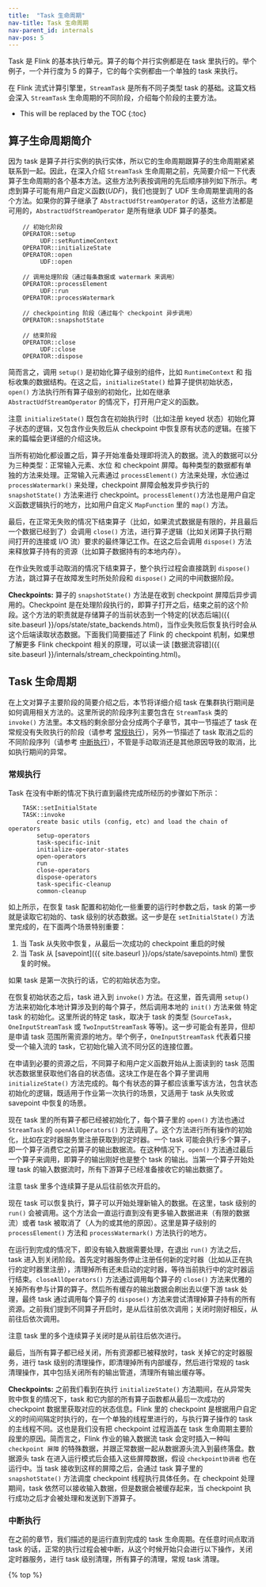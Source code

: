 ```yaml
---
title:  "Task 生命周期"
nav-title: Task 生命周期
nav-parent_id: internals
nav-pos: 5
---
```

<!--
Licensed to the Apache Software Foundation (ASF) under one
or more contributor license agreements.  See the NOTICE file
distributed with this work for additional information
regarding copyright ownership.  The ASF licenses this file
to you under the Apache License, Version 2.0 (the
"License"); you may not use this file except in compliance
with the License.  You may obtain a copy of the License at

  http://www.apache.org/licenses/LICENSE-2.0

Unless required by applicable law or agreed to in writing,
software distributed under the License is distributed on an
"AS IS" BASIS, WITHOUT WARRANTIES OR CONDITIONS OF ANY
KIND, either express or implied.  See the License for the
specific language governing permissions and limitations
under the License.
-->

Task 是 Flink 的基本执行单元。算子的每个并行实例都是在 task 里执行的。举个例子，一个并行度为 5 的算子，它的每个实例都由一个单独的 task 来执行。

在 Flink 流式计算引擎里，`StreamTask` 是所有不同子类型 task 的基础。这篇文档会深入 `StreamTask` 生命周期的不同阶段，介绍每个阶段的主要方法。

* This will be replaced by the TOC
{:toc}

## 算子生命周期简介

因为 task 是算子并行实例的执行实体，所以它的生命周期跟算子的生命周期紧紧联系到一起。因此，在深入介绍 `StreamTask` 生命周期之前，先简要介绍一下代表算子生命周期的各个基本方法。这些方法列表按调用的先后顺序排列如下所示。考虑到算子可能有用户自定义函数(*UDF*)，我们也提到了 UDF 生命周期里调用的各个方法。如果你的算子继承了 `AbstractUdfStreamOperator` 的话，这些方法都是可用的，`AbstractUdfStreamOperator` 是所有继承 UDF 算子的基类。

        // 初始化阶段
        OPERATOR::setup
             UDF::setRuntimeContext
        OPERATOR::initializeState
        OPERATOR::open
             UDF::open
        
        // 调用处理阶段（通过每条数据或 watermark 来调用）
        OPERATOR::processElement
             UDF::run
        OPERATOR::processWatermark
        
        // checkpointing 阶段（通过每个 checkpoint 异步调用）
        OPERATOR::snapshotState
                
        // 结束阶段
        OPERATOR::close
             UDF::close
        OPERATOR::dispose

简而言之，调用 `setup()` 是初始化算子级别的组件，比如 `RuntimeContext` 和 指标收集的数据结构。在这之后，`initializeState()` 给算子提供初始状态，
 `open()` 方法执行所有算子级别的初始化，比如在继承 `AbstractUdfStreamOperator` 的情况下，打开用户定义的函数。

<span class="label label-danger">注意</span> `initializeState()` 既包含在初始执行时（比如注册 keyed 状态）初始化算子状态的逻辑，又包含作业失败后从 checkpoint 中恢复原有状态的逻辑。在接下来的篇幅会更详细的介绍这块。

当所有初始化都设置之后，算子开始准备处理即将流入的数据。流入的数据可以分为三种类型：正常输入元素、水位 和 checkpoint 屏障。每种类型的数据都有单独的方法来处理。正常输入元素通过 `processElement()` 方法来处理，水位通过 `processWatermark()` 来处理，checkpoint 屏障会触发异步执行的 `snapshotState()` 方法来进行 checkpoint。`processElement()`方法也是用户自定义函数逻辑执行的地方，比如用户自定义 `MapFunction` 里的 `map()` 方法。

最后，在正常无失败的情况下结束算子（比如，如果流式数据是有限的，并且最后一个数据已经到了）会调用 `close()` 方法，进行算子逻辑（比如关闭算子执行期间打开的连接或 I/O 流）要求的最终簿记工作。在这之后会调用 `dispose()` 方法来释放算子持有的资源（比如算子数据持有的本地内存）。

在作业失败或手动取消的情况下结束算子，整个执行过程会直接跳到 `dispose()` 方法，跳过算子在故障发生时所处阶段和 `dispose()` 之间的中间数据阶段。

**Checkpoints:** 算子的 `snapshotState()` 方法是在收到 checkpoint 屏障后异步调用的。Checkpoint 是在处理阶段执行的，即算子打开之后，结束之前的这个阶段。这个方法的职责就是存储算子的当前状态到一个特定的[状态后端]({{ site.baseurl }}/ops/state/state_backends.html)，当作业失败后恢复执行时会从这个后端读取状态数据。下面我们简要描述了 Flink 的 checkpoint 机制，如果想了解更多 Flink checkpoint 相关的原理，可以读一读 [数据流容错]({{ site.baseurl }}/internals/stream_checkpointing.html)。

## Task 生命周期

在上文对算子主要阶段的简要介绍之后，本节将详细介绍 task 在集群执行期间是如何调用相关方法的。这里所说的阶段序列主要包含在 `StreamTask` 类的 `invoke()` 方法里。本文档的剩余部分会分成两个子章节，其中一节描述了 task 在常规没有失败执行的阶段（请参考 [常规执行](#normal-execution)），另外一节描述了 task 取消之后的不同阶段序列（请参考 [中断执行](#interrupted-execution)），不管是手动取消还是其他原因导致的取消，比如执行期间的异常。

### 常规执行

Task 在没有中断的情况下执行直到最终完成所经历的步骤如下所示：

	    TASK::setInitialState
	    TASK::invoke
    	    create basic utils (config, etc) and load the chain of operators
    	    setup-operators
    	    task-specific-init
    	    initialize-operator-states
       	    open-operators
    	    run
    	    close-operators
    	    dispose-operators
    	    task-specific-cleanup
    	    common-cleanup

如上所示，在恢复 task 配置和初始化一些重要的运行时参数之后，task 的第一步就是读取它初始的、task 级别的状态数据。这一步是在 `setInitialState()` 方法里完成的，在下面两个场景特别重要：
1. 当 Task 从失败中恢复，从最后一次成功的 checkpoint 重启的时候
2. 当 Task 从 [savepoint]({{ site.baseurl }}/ops/state/savepoints.html) 里恢复的时候。

如果 task 是第一次执行的话，它的初始状态为空。

在恢复初始状态之后，task 进入到 `invoke()` 方法。在这里，首先调用 `setup()` 方法来初始化本地计算涉及到的每个算子，然后调用本地的 `init()` 方法来做 特定 task 的初始化。这里所说的特定 task，取决于 task 的类型 (`SourceTask`，`OneInputStreamTask` 或 `TwoInputStreamTask` 等等)。这一步可能会有差异，但却是申请 task 范围所需资源的地方。举个例子，`OneInputStreamTask` 代表着只接受一个输入流的 task，它初始化输入流不同分区的连接位置。

在申请到必要的资源之后，不同算子和用户定义函数开始从上面读到的 task 范围状态数据里获取他们各自的状态值。这块工作是在各个算子里调用 `initializeState()` 方法完成的。每个有状态的算子都应该重写该方法，包含状态初始化的逻辑，既适用于作业第一次执行的场景，又适用于 task 从失败或 savepoint 中恢复的场景。

现在 task 里的所有算子都已经被初始化了，每个算子里的 `open()` 方法也通过 `StreamTask` 的 `openAllOperators()` 方法调用了。这个方法进行所有操作的初始化，比如在定时器服务里注册获取到的定时器。一个 task 可能会执行多个算子，即一个算子消费它之前算子的输出数据流。在这种情况下，`open()` 方法通过最后一个算子来调用，即算子的输出刚好也是整个 task 的输出。当第一个算子开始处理 task 的输入数据流时，所有下游算子已经准备接收它的输出数据了。

<span class="label label-danger">注意</span> task 里多个连续算子是从后往前依次开启的。

现在 task 可以恢复执行，算子可以开始处理新输入的数据。在这里，task 级别的 `run()` 会被调用。这个方法会一直运行直到没有更多输入数据进来（有限的数据流）或者 task 被取消了（人为的或其他的原因）。这里是算子级别的 `processElement()` 方法和 `processWatermark()` 方法执行的地方。

在运行到完成的情况下，即没有输入数据需要处理，在退出 `run()`  方法之后，task 进入到关闭阶段。首先定时器服务停止注册任何新的定时器（比如从正在执行的定时器里注册），清理掉所有还未启动的定时器，等待当前执行中的定时器运行结束。`closeAllOperators()` 方法通过调用每个算子的 `close()` 方法来优雅的关掉所有参与计算的算子。然后所有缓存的输出数据会刷出去以便下游 task 处理，最终 task 通过调用每个算子的 `dispose()` 方法来尝试清理掉算子持有的所有资源。之前我们提到不同算子开启时，是从后往前依次调用；关闭时刚好相反，从前往后依次调用。

<span class="label label-danger">注意</span> task 里的多个连续算子关闭时是从前往后依次进行。

最后，当所有算子都已经关闭，所有资源都已被释放时，task 关掉它的定时器服务，进行 task 级别的清理操作，即清理掉所有内部缓存，然后进行常规的 task 清理操作，其中包括关闭所有的输出管道，清理所有输出缓存等。 

**Checkpoints:** 之前我们看到在执行 `initializeState()` 方法期间，在从异常失败中恢复的情况下，task 和它内部的所有算子函数都从最后一次成功的 checkpoint 数据里获取对应的状态信息。Flink 里的 checkpoint 是根据用户自定义的时间间隔定时执行的，在一个单独的线程里进行的，与执行算子操作的 task 的主线程不同。这也是我们没有把 checkpoint 过程涵盖在 task 生命周期主要阶段里的原因。简而言之，Flink 作业的输入数据流 task 会定时插入一种叫 `checkpoint 屏障` 的特殊数据，并跟正常数据一起从数据源头流入到最终落盘。数据源头 task 在进入运行模式后会插入这些屏障数据，假设 `checkpoint协调者` 也在运行中。当 task 接收到这样的屏障之后，会通过 task 算子里的 `snapshotState()` 方法调度 checkpoint 线程执行具体任务。在 checkpoint 处理期间，task 依然可以接收输入数据，但是数据会被缓存起来，当 checkpoint 执行成功之后才会被处理和发送到下游算子。 

### 中断执行

在之前的章节，我们描述的是运行直到完成的 task 生命周期。在任意时间点取消 task 的话，正常的执行过程会被中断，从这个时候开始只会进行以下操作，关闭定时器服务，进行 task 级别清理，所有算子的清理，常规 task 清理。

{% top %}

